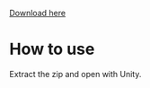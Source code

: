 [Download here](https://github.com/ajayyy/FinalProject/archive/master.zip)

# How to use

Extract the zip and open with Unity.
